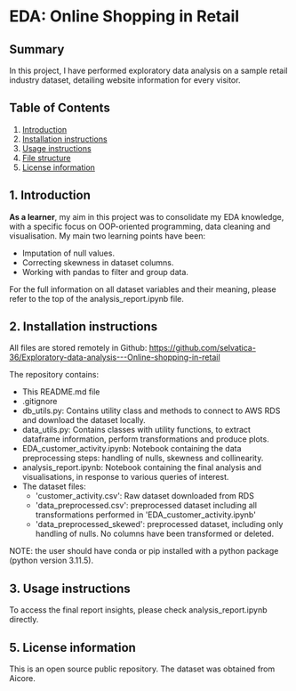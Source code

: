 # EDA: Online Shopping in Retail
## Summary
In this project, I have performed exploratory data analysis on a sample retail industry dataset, detailing website information for every visitor.

## Table of Contents
1. [Introduction](#1-introduction)
2. [Installation instructions](#2-installation-instructions)
3. [Usage instructions](#3-usage-instructions)
4. [File structure](#4-file-structure)
5. [License information](#5-license-information)


## 1. Introduction
**As a learner**, my aim in this project was to consolidate my EDA knowledge, with a specific focus on OOP-oriented programming, data cleaning and visualisation. My main two learning points have been:
- Imputation of null values.
- Correcting skewness in dataset columns.
- Working with pandas to filter and group data. 

For the full information on all dataset variables and their meaning, please refer to the top of the analysis_report.ipynb file.

## 2. Installation instructions
All files are stored remotely in Github: https://github.com/selvatica-36/Exploratory-data-analysis---Online-shopping-in-retail

The repository contains:
- This README.md file
- .gitignore
- db_utils.py: Contains utility class and methods to connect to AWS RDS and download the dataset locally. 
- data_utils.py: Contains classes with utility functions, to extract dataframe information, perform transformations and produce plots. 
- EDA_customer_activity.ipynb: Notebook containing the data preprocessing steps: handling of nulls, skewness and collinearity.
- analysis_report.ipynb: Notebook containing the final analysis and visualisations, in response to various queries  of interest.
- The dataset files:
    - 'customer_activity.csv': Raw dataset downloaded from RDS
    - 'data_preprocessed.csv': preprocessed dataset including all transformations performed in 'EDA_customer_activity.ipynb'
    - 'data_preprocessed_skewed': preprocessed dataset, including only handling of nulls. No columns have been transformed or deleted.

NOTE: the user should have conda or pip installed with a python package (python version 3.11.5).

## 3. Usage instructions
To access the final report insights, please check analysis_report.ipynb directly.


## 5. License information
This is an open source public repository. The dataset was obtained from Aicore. 